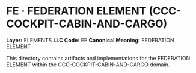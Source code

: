 # FE · FEDERATION ELEMENT (CCC-COCKPIT-CABIN-AND-CARGO)

**Layer:** ELEMENTS
**LLC Code:** FE
**Canonical Meaning:** FEDERATION ELEMENT

This directory contains artifacts and implementations for the FEDERATION ELEMENT within the CCC-COCKPIT-CABIN-AND-CARGO domain.
